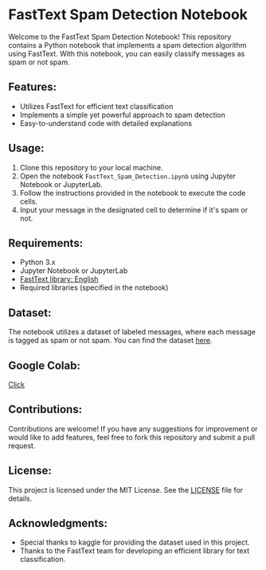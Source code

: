 # FastText Spam Detection Notebook

Welcome to the FastText Spam Detection Notebook! This repository contains a Python notebook that implements a spam detection algorithm using FastText. With this notebook, you can easily classify messages as spam or not spam.

## Features:
- Utilizes FastText for efficient text classification
- Implements a simple yet powerful approach to spam detection
- Easy-to-understand code with detailed explanations

## Usage:
1. Clone this repository to your local machine.
2. Open the notebook `FastText_Spam_Detection.ipynb` using Jupyter Notebook or JupyterLab.
3. Follow the instructions provided in the notebook to execute the code cells.
4. Input your message in the designated cell to determine if it's spam or not.

## Requirements:
- Python 3.x
- Jupyter Notebook or JupyterLab
- [FastText library: English](https://fasttext.cc/docs/en/crawl-vectors.html)
- Required libraries (specified in the notebook)

## Dataset:
The notebook utilizes a dataset of labeled messages, where each message is tagged as spam or not spam. You can find the dataset [here](https://www.kaggle.com/datasets/uciml/sms-spam-collection-dataset).

## Google Colab:
[Click](https://colab.research.google.com/drive/1LQrmOW-UKmQegxVEc9haejtBsGykv_Kd?usp=sharing)

## Contributions:
Contributions are welcome! If you have any suggestions for improvement or would like to add features, feel free to fork this repository and submit a pull request.

## License:
This project is licensed under the MIT License. See the [LICENSE](LICENSE) file for details.

## Acknowledgments:
- Special thanks to kaggle for providing the dataset used in this project.
- Thanks to the FastText team for developing an efficient library for text classification.
